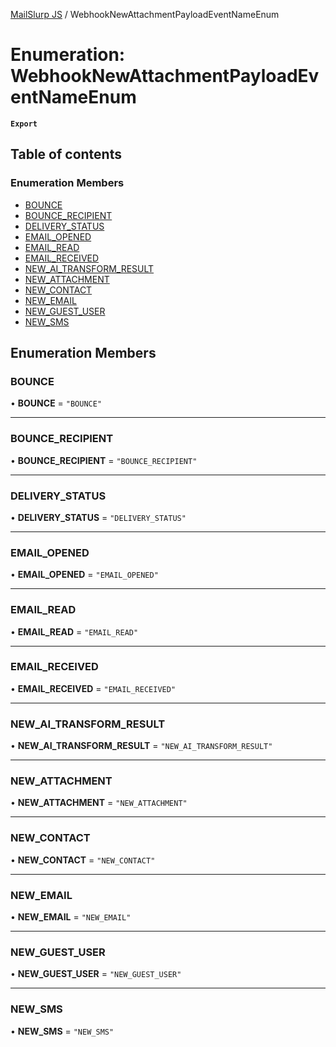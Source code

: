 [MailSlurp JS](../README.md) / WebhookNewAttachmentPayloadEventNameEnum

# Enumeration: WebhookNewAttachmentPayloadEventNameEnum

**`Export`**

## Table of contents

### Enumeration Members

- [BOUNCE](WebhookNewAttachmentPayloadEventNameEnum.md#bounce)
- [BOUNCE\_RECIPIENT](WebhookNewAttachmentPayloadEventNameEnum.md#bounce_recipient)
- [DELIVERY\_STATUS](WebhookNewAttachmentPayloadEventNameEnum.md#delivery_status)
- [EMAIL\_OPENED](WebhookNewAttachmentPayloadEventNameEnum.md#email_opened)
- [EMAIL\_READ](WebhookNewAttachmentPayloadEventNameEnum.md#email_read)
- [EMAIL\_RECEIVED](WebhookNewAttachmentPayloadEventNameEnum.md#email_received)
- [NEW\_AI\_TRANSFORM\_RESULT](WebhookNewAttachmentPayloadEventNameEnum.md#new_ai_transform_result)
- [NEW\_ATTACHMENT](WebhookNewAttachmentPayloadEventNameEnum.md#new_attachment)
- [NEW\_CONTACT](WebhookNewAttachmentPayloadEventNameEnum.md#new_contact)
- [NEW\_EMAIL](WebhookNewAttachmentPayloadEventNameEnum.md#new_email)
- [NEW\_GUEST\_USER](WebhookNewAttachmentPayloadEventNameEnum.md#new_guest_user)
- [NEW\_SMS](WebhookNewAttachmentPayloadEventNameEnum.md#new_sms)

## Enumeration Members

### BOUNCE

• **BOUNCE** = ``"BOUNCE"``

___

### BOUNCE\_RECIPIENT

• **BOUNCE\_RECIPIENT** = ``"BOUNCE_RECIPIENT"``

___

### DELIVERY\_STATUS

• **DELIVERY\_STATUS** = ``"DELIVERY_STATUS"``

___

### EMAIL\_OPENED

• **EMAIL\_OPENED** = ``"EMAIL_OPENED"``

___

### EMAIL\_READ

• **EMAIL\_READ** = ``"EMAIL_READ"``

___

### EMAIL\_RECEIVED

• **EMAIL\_RECEIVED** = ``"EMAIL_RECEIVED"``

___

### NEW\_AI\_TRANSFORM\_RESULT

• **NEW\_AI\_TRANSFORM\_RESULT** = ``"NEW_AI_TRANSFORM_RESULT"``

___

### NEW\_ATTACHMENT

• **NEW\_ATTACHMENT** = ``"NEW_ATTACHMENT"``

___

### NEW\_CONTACT

• **NEW\_CONTACT** = ``"NEW_CONTACT"``

___

### NEW\_EMAIL

• **NEW\_EMAIL** = ``"NEW_EMAIL"``

___

### NEW\_GUEST\_USER

• **NEW\_GUEST\_USER** = ``"NEW_GUEST_USER"``

___

### NEW\_SMS

• **NEW\_SMS** = ``"NEW_SMS"``

